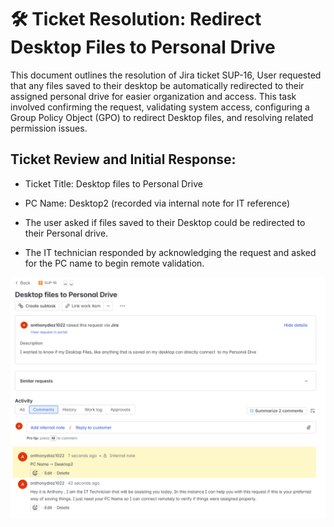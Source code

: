 # 🛠️ Ticket Resolution: Redirect Desktop Files to Personal Drive 

This document outlines the resolution of Jira ticket SUP-16, User requested that any files saved to their desktop be automatically redirected to their assigned personal drive for easier organization and access. This task involved confirming the request, validating system access, configuring a Group Policy Object (GPO) to redirect Desktop files, and resolving related permission issues.

## Ticket Review and Initial Response:

- Ticket Title: Desktop files to Personal Drive

- PC Name: Desktop2 (recorded via internal note for IT reference)

- The user asked if files saved to their Desktop could be redirected to their Personal drive.

- The IT technician responded by acknowledging the request and asked for the PC name to begin remote validation.

![Install Requests](./project2_1/request1.png)
